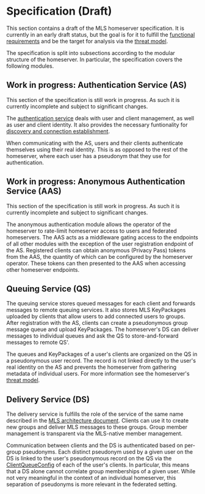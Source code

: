 # Specification (Draft)

This section contains a draft of the MLS homeserver specification. It is currently in an early draft status, but the goal is for it to fulfill the [functional requirements](./functional_requirements.md) and be the target for analysis via the [threat model](./threat_model.md).

The specification is split into subsections according to the modular structure of the homeserver. In particular, the specification covers the following modules.

## Work in progress: Authentication Service (AS)

This section of the specification is still work in progress. As such it is currently incomplete and subject to significant changes.

The [authentication service](spec/authentication_service.md) deals with user and client management, as well as user and client identity. It also provides the necessary funtionality for [discovery and connection establishment](spec/authentication_service/connection_establishment.md).

When communicating with the AS, users and their clients authenticate themselves using their real identity. This is as opposed to the rest of the homeserver, where each user has a pseudonym that they use for authentication.

## Work in progress: Anonymous Authentication Service (AAS)

This section of the specification is still work in progress. As such it is currently incomplete and subject to significant changes.

The anonymous authentication module allows the operator of the homeserver to rate-limit homeserver access to users and federated homeservers. The AAS acts as a middleware gating access to the endpoints of all other modules with the exception of the user registration endpoint of the AS. Registered clients can obtain anonymous (Privacy Pass) tokens from the AAS, the quantity of which can be configured by the homeserver operator. These tokens can then presented to the AAS when accessing other homeserver endpoints.

## Queuing Service (QS)

The queuing service stores queued messages for each client and forwards messages to remote queuing services. It also stores MLS KeyPackages uploaded by clients that allow users to add connected users to groups. After registration with the AS, clients can create a pseudonymous group message queue and upload KeyPackages. The homeserver's DS can deliver messages to individual queues and ask the QS to store-and-forward messages to remote QS'.

The queues and KeyPackages of a user's clients are organized on the QS in a pseudonymous user record. The record is not linked directly to the user's real identity on the AS and prevents the homeserver from gathering metadata of individual users. For more information see the homeserver's [threat model](threat_model.md).

## Delivery Service (DS)

The delivery service is fulfills the role of the service of the same name described in the [MLS architecture document](https://www.ietf.org/id/draft-ietf-mls-architecture-08.html#section-4.3). Clients can use it to create new groups and deliver MLS messages to these groups. Group member management is transparent via the MLS-native member management.

Communication between clients and the DS is authenticated based on per-group pseudonyms. Each distinct pseudonym used by a given user on the DS is linked to the user's pseudonymous record on the QS via the [ClientQueueConfig](spec/glossary.md#sealed-queue-config) of each of the user's clients. In particular, this means that a DS alone cannot correlate group memberships of a given user. While not very meaningful in the context of an individual homeserver, this separation of pseudonyms is more relevant in the federated setting.
